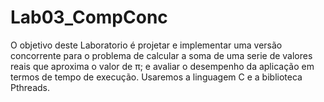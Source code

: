# Lab03_CompConc

O objetivo deste Laboratorio é projetar e implementar uma versão concorrente
para o problema de calcular a soma de uma serie de valores reais que aproxima 
o valor de π; e avaliar o desempenho da aplicação em termos de tempo de execução. 
Usaremos a linguagem C e a biblioteca Pthreads.
